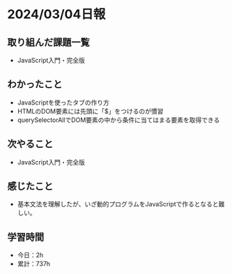 # 2024/03/04日報
## 取り組んだ課題一覧
- JavaScript入門・完全版

## わかったこと
- JavaScriptを使ったタブの作り方
- HTMLのDOM要素には先頭に「$」をつけるのが慣習
- querySelectorAllでDOM要素の中から条件に当てはまる要素を取得できる

## 次やること
- JavaScript入門・完全版

## 感じたこと
- 基本文法を理解したが、いざ動的プログラムをJavaScriptで作るとなると難しい。

## 学習時間
- 今日：2h
- 累計：737h
